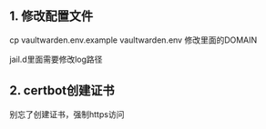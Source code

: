 ## 1. 修改配置文件

cp vaultwarden.env.example vaultwarden.env
修改里面的DOMAIN


jail.d里面需要修改log路径

## 2. certbot创建证书

别忘了创建证书，强制https访问
